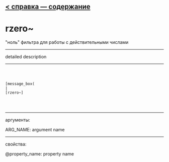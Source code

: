 [< справка — содержание](ceammc_lib.html)
---

# rzero~


&#34;ноль&#34; фильтра для работы с действительными числами

---

detailed description
<br>


---


```



[message_box(                                 
|
[rzero~]


            
```

---
аргументы:

ARG_NAME: argument name<br>

---
свойства:

@property_name: property name<br>

